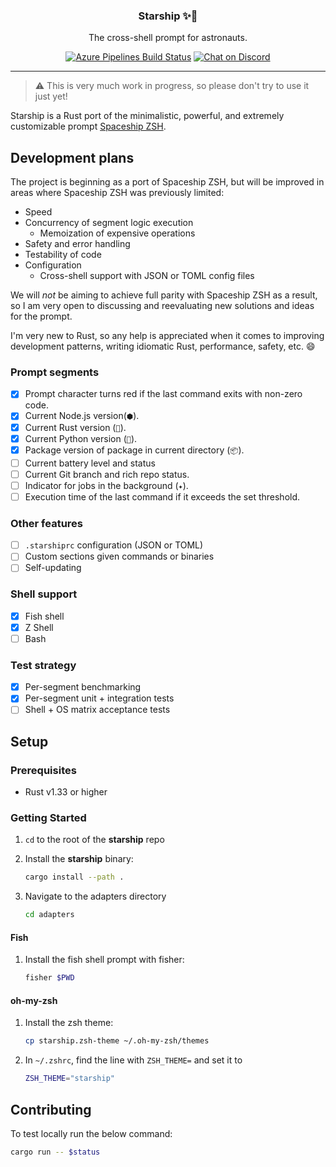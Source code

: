 <h3 align="center">Starship ✨🚀</h3>
<p align="center">The cross-shell prompt for astronauts.</p>
<p align="center">
    <a href="https://dev.azure.com/starship-control/starship/_build"><img src="https://badgen.net/azure-pipelines/starship-control/starship/Starship%20Test%20Suite" alt="Azure Pipelines Build Status"></a>
    <a href="https://discord.gg/8Jzqu3T"><img src="https://badgen.net/badge/chat/on%20discord/7289da" alt="Chat on Discord"></a>
</p>

---

> ⚠️ This is very much work in progress, so please don't try to use it just yet!

Starship is a Rust port of the minimalistic, powerful, and extremely customizable prompt [Spaceship ZSH](https://github.com/denysdovhan/spaceship-prompt).


## Development plans

The project is beginning as a port of Spaceship ZSH, but will be improved in areas where Spaceship ZSH was previously limited:

- Speed
- Concurrency of segment logic execution
    - Memoization of expensive operations
- Safety and error handling
- Testability of code
- Configuration
    - Cross-shell support with JSON or TOML config files

We will _not_ be aiming to achieve full parity with Spaceship ZSH as a result, so I am very open to discussing and reevaluating new solutions and ideas for the prompt.

I'm very new to Rust, so any help is appreciated when it comes to improving development patterns, writing idiomatic Rust, performance, safety, etc. 😄

### Prompt segments

- [x] Prompt character turns red if the last command exits with non-zero code.
- [x] Current Node.js version(`⬢`).
- [x] Current Rust version (`🦀`).
- [x] Current Python version (`🐍`).
- [x] Package version of package in current directory (`📦`).
- [ ] Current battery level and status
- [ ] Current Git branch and rich repo status.
- [ ] Indicator for jobs in the background (`✦`).
- [ ] Execution time of the last command if it exceeds the set threshold.

### Other features

- [ ] `.starshiprc` configuration (JSON or TOML)
- [ ] Custom sections given commands or binaries
- [ ] Self-updating

### Shell support

- [x] Fish shell
- [x] Z Shell
- [ ] Bash

### Test strategy

- [x] Per-segment benchmarking
- [x] Per-segment unit + integration tests
- [ ] Shell + OS matrix acceptance tests

## Setup

### Prerequisites

- Rust v1.33 or higher

### Getting Started

1. `cd` to the root of the **starship** repo
1. Install the **starship** binary:

    ```bash
    cargo install --path .
    ```

1. Navigate to the adapters directory

    ```bash
    cd adapters
    ```

#### Fish

1. Install the fish shell prompt with fisher:

    ```bash
    fisher $PWD
    ```

#### oh-my-zsh

1. Install the zsh theme:

    ```bash
    cp starship.zsh-theme ~/.oh-my-zsh/themes
    ```

1. In `~/.zshrc`, find the line with `ZSH_THEME=` and set it to

    ```bash
    ZSH_THEME="starship"
    ```
## Contributing

To test locally run the below command:

```bash
cargo run -- $status
```
